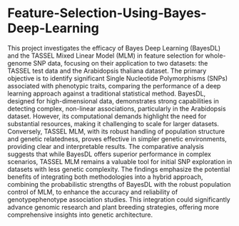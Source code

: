 # Feature-Selection-Using-Bayes-Deep-Learning
This project investigates the efficacy of Bayes Deep Learning (BayesDL) and the TASSEL
Mixed Linear Model (MLM) in feature selection for whole-genome SNP data, focusing on
their application to two datasets: the TASSEL test data and the Arabidopsis thaliana
dataset. The primary objective is to identify significant Single Nucleotide Polymorphisms
(SNPs) associated with phenotypic traits, comparing the performance of a deep learning
approach against a traditional statistical method. BayesDL, designed for high-dimensional
data, demonstrates strong capabilities in detecting complex, non-linear associations, particularly
in the Arabidopsis dataset. However, its computational demands highlight the need
for substantial resources, making it challenging to scale for larger datasets. Conversely, TASSEL
MLM, with its robust handling of population structure and genetic relatedness, proves
effective in simpler genetic environments, providing clear and interpretable results. The
comparative analysis suggests that while BayesDL offers superior performance in complex
scenarios, TASSEL MLM remains a valuable tool for initial SNP exploration in datasets with
less genetic complexity. The findings emphasize the potential benefits of integrating both
methodologies into a hybrid approach, combining the probabilistic strengths of BayesDL with
the robust population control of MLM, to enhance the accuracy and reliability of genotypephenotype
association studies. This integration could significantly advance genomic research
and plant breeding strategies, offering more comprehensive insights into genetic architecture.
